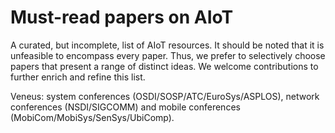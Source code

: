 # Must-read papers on AIoT

A curated, but incomplete, list of AIoT resources. It should be noted that it is unfeasible to encompass every paper. Thus, we prefer to selectively choose papers that present a range of distinct ideas. We welcome contributions to further enrich and refine this list.

Veneus: system conferences (OSDI/SOSP/ATC/EuroSys/ASPLOS), network conferences (NSDI/SIGCOMM) and mobile conferences (MobiCom/MobiSys/SenSys/UbiComp).
